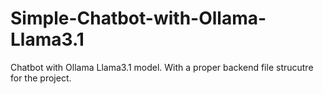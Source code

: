 # Simple-Chatbot-with-Ollama-Llama3.1

Chatbot with Ollama Llama3.1 model. With a proper backend file strucutre for the project.
